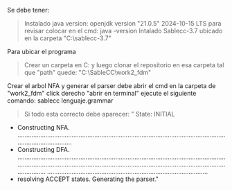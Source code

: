 Se debe tener:
> Instalado java
version: openjdk version "21.0.5" 2024-10-15 LTS
para revisar colocar en el cmd: java -version
> Intalado Sablecc-3.7
ubicado en la carpeta "C:\sablecc-3.7"

Para ubicar el programa
>Crear un carpeta en C: y luego clonar el repositorio en esa carpeta
tal que "path" quede: "C:\SableCC\work2_fdm"

Crear el arbol NFA y generar el parser
debe abrir el cmd en la carpeta de "work2_fdm"
click derecho "abrir en terminal"
ejecute el siguiente comando:
sablecc lenguaje.grammar
>Si todo esta correcto debe aparecer:
" State: INITIAL
 - Constructing NFA.
......................................................................................................................................................
 - Constructing DFA.
..............................................................................................................................................................................................................................................................
............................................................................................
 - resolving ACCEPT states.
Generating the parser."
